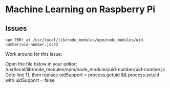 # Machine Learning on Raspberry Pi

## Issues
`npm ERR! at /usr/local/lib/node_modules/npm/node_modules/uid-number/uid-number.js:43`

Work around for this issue:

Open the file below in your editor:
/usr/local/lib/node_modules/npm/node_modules/uid-number/uid-number.js
Goto line 11, then replace uidSupport = process.getuid && process.setuid with uidSupport = false
